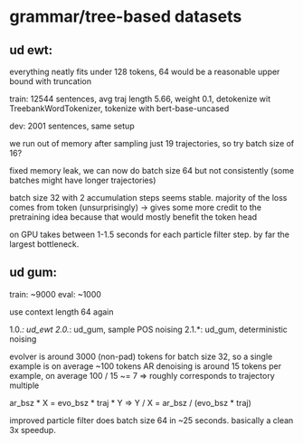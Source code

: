 # grammar/tree-based datasets

## ud ewt:

everything neatly fits under 128 tokens, 64 would be a reasonable upper bound with truncation

train:
12544 sentences, avg traj length 5.66, weight 0.1, detokenize wit TreebankWordTokenizer, tokenize with bert-base-uncased

dev:
2001 sentences, same setup

we run out of memory after sampling just 19 trajectories, so try batch size of 16?

fixed memory leak, we can now do batch size 64 but not consistently (some batches might have longer trajectories)

batch size 32 with 2 accumulation steps seems stable. majority of the loss comes from token (unsurprisingly) -> gives some more credit to the pretraining idea because that would mostly benefit the token head

on GPU takes between 1-1.5 seconds for each particle filter step. by far the largest bottleneck.

## ud gum:

train: ~9000
eval: ~1000

use context length 64 again

1.0.*: ud_ewt
2.0.*: ud_gum, sample POS noising
2.1.*: ud_gum, deterministic noising

evolver is around 3000 (non-pad) tokens for batch size 32, so a single example is on average ~100 tokens
AR denoising is around 15 tokens per example, on average
100 / 15 ~= 7 => roughly corresponds to trajectory multiple

ar_bsz * X = evo_bsz * traj * Y => Y / X = ar_bsz / (evo_bsz * traj)

improved particle filter does batch size 64 in ~25 seconds. basically a clean 3x speedup.